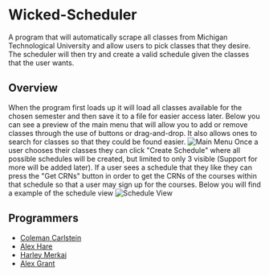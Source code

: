 # Wicked-Scheduler

A program that will automatically scrape all classes from Michigan Technological University and allow users to pick classes that they desire. The scheduler will then try and create a valid schedule given the classes that the user wants.

## Overview

When the program first loads up it will load all classes available for the chosen semester and then save it to a file for easier access later. Below you can see a preview of the main menu that will allow you to add or remove classes through the use of buttons or drag-and-drop. It also allows ones to search for classes so that they could be found easier.
![Main Menu](https://i.imgur.com/BRox4Jf.png)
Once a user chooses their classes they can click "Create Schedule" where all possible schedules will be created, but limited to only 3 visible (Support for more will be added later). If a user sees a schedule that they like they can press the "Get CRNs" button in order to get the CRNs of the courses within that schedule so that a user may sign up for the courses. Below you will find a example of the schedule view
![Schedule View](https://i.imgur.com/QOaFYMV.png)

## Programmers

* [Coleman Carlstein](https://github.com/ColemanCarlstein)
* [Alex Hare](https://github.com/athareMTU)
* [Harley Merkaj](https://github.com/MagneticZer0)
* [Alex Grant](https://github.com/AlexGrant117)
